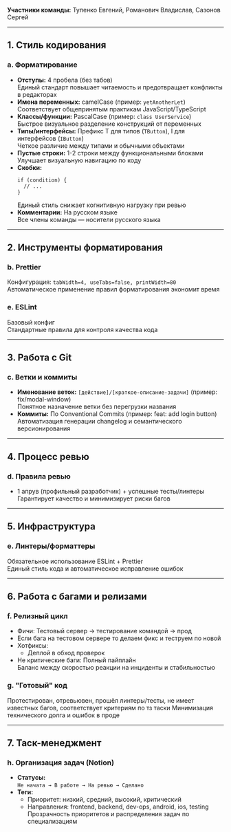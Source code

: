 **Участники команды:**
Тупенко Евгений, Романович Владислав, Сазонов Сергей

---

## 1. Стиль кодирования
### a. Форматирование
- **Отступы:** 4 пробела (без табов)  
  Единый стандарт повышает читаемость и предотвращает конфликты в редакторах
- **Имена переменных:** camelCase (пример: `yetAnotherLet`)  
  Соответствует общепринятым практикам JavaScript/TypeScript
- **Классы/функции:** PascalCase (пример: `class UserService`)  
  Быстрое визуальное разделение конструкций от переменных
- **Типы/интерфейсы:** Префикс T для типов (`TButton`), I для интерфейсов (`IButton`)  
  Четкое различие между типами и обычными объектами
- **Пустые строки:** 1-2 строки между функциональными блоками  
  Улучшает визуальную навигацию по коду
- **Скобки:**
  ```
  if (condition) {
    // ...
  }
  ```
  Единый стиль снижает когнитивную нагрузку при ревью
- **Комментарии:** На русском языке  
  Все члены команды — носители русского языка

---

## 2. Инструменты форматирования
### b. Prettier
Конфигурация: `tabWidth=4, useTabs=false, printWidth=80`
Автоматическое применение правил форматирования экономит время

### e. ESLint
Базовый конфиг  
Стандартные правила для контроля качества кода

---

## 3. Работа с Git
### c. Ветки и коммиты
- **Именование веток:** `[действие]/[краткое-описание-задачи]` (пример: fix/modal-window)  
  Понятное назначение ветки без перегрузки названия
- **Коммиты:** По Conventional Commits (пример: feat: add login button)  
  Автоматизация генерации changelog и семантического версионирования

---

## 4. Процесс ревью
### d. Правила ревью
- 1 апрув (профильный разработчик) + успешные тесты/линтеры  
  Гарантирует качество и минимизирует риски багов

---

## 5. Инфраструктура
### e. Линтеры/форматтеры
Обязательное использование ESLint + Prettier  
Единый стиль кода и автоматическое исправление ошибок

---

## 6. Работа с багами и релизами
### f. Релизный цикл
- Фичи: Тестовый сервер → тестирование командой → прод
- Если бага на тестовом сервере то делаем фикс и теструем по новой
- Хотфиксы:  
  - Деплой в обход проверок  
- Не критические баги: Полный пайплайн  
Баланс между скоростью реакции на инциденты и стабильностью

### g. "Готовый" код
Протестирован, отревьювен, прошёл линтеры/тесты, не имеет известных багов, соответствует критериям по тз таски
Минимизация технического долга и ошибок в проде

---

## 7. Таск-менеджмент
### h. Организация задач (Notion)
- **Статусы:**  
  `Не начата → В работе → На ревью → Сделано`
- **Теги:**  
  - Приоритет: низкий, средний, высокий, критический  
  - Направления: frontend, backend, dev-ops, android, ios, testing  
Прозрачность приоритетов и распределения задач по специализациям
